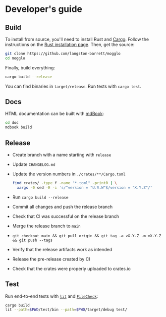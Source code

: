 # Developer's guide

## Build

To install from source, you'll need to install Rust and [Cargo][cargo]. Follow
the instructions on the [Rust installation page][install-rust]. Then, get
the source:

```bash
git clone https://github.com/langston-barrett/mogglo
cd mogglo
```

Finally, build everything:

```bash
cargo build --release
```

You can find binaries in `target/release`. Run tests with `cargo test`.

[cargo]: https://doc.rust-lang.org/cargo/
[install-rust]: https://www.rust-lang.org/tools/install

## Docs

HTML documentation can be built with [mdBook][mdbook]:

```sh
cd doc
mdbook build
```

[mdbook]: https://rust-lang.github.io/mdBook/

## Release

- Create branch with a name starting with `release`
- Update `CHANGELOG.md`
- Update the version numbers in `./crates/**/Cargo.toml`

  ```sh
  find crates/ -type f -name "*.toml" -print0 | \
    xargs -0 sed -E -i 's/^version = "U.V.W"$/version = "X.Y.Z"/'
  ```

- Run `cargo build --release`
- Commit all changes and push the release branch
- Check that CI was successful on the release branch
- Merge the release branch to `main`
- `git checkout main && git pull origin && git tag -a vX.Y.Z -m vX.Y.Z && git push --tags`
- Verify that the release artifacts work as intended
- Release the pre-release created by CI
- Check that the crates were properly uploaded to crates.io

## Test

Run end-to-end tests with [`lit`][lit] and [`FileCheck`][filecheck]:

```sh
cargo build
lit --path=$PWD/test/bin --path=$PWD/target/debug test/
```

[filecheck]: https://www.llvm.org/docs/CommandGuide/FileCheck.html
[lit]: https://www.llvm.org/docs/CommandGuide/lit.html
